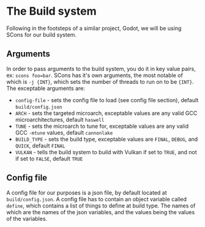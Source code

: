 # The Build system

Following in the footsteps of a similar project, Godot, we will be using SCons for our build system.

## Arguments

In order to pass arguments to the build system, you do it in key value pairs, ex: `scons foo=bar`.
SCons has it's own arguments, the most notable of which is `-j {INT}`, which sets the number of threads to run on to be `{INT}`.
The exceptable arguments are:

- `config-file` - sets the config file to load (see config file section), default `build/config.json`
- `ARCH` - sets the targeted microarch, exceptable values are any valid GCC microarchitectures, default `haswell`
- `TUNE` - sets the microarch to tune for, exceptable values are any valid GCC `-mtune` values, default `cannonlake`
- `BUILD_TYPE` - sets the build type, exceptable values are `FINAL`, `DEBUG`, and `QUICK`, default `FINAL`
- `VULKAN` - tells the build system to build with Vulkan if set to `TRUE`, and not if set to `FALSE`, default `TRUE`

## Config file

A config file for our purposes is a json file, by default located at `build/config.json`.
A config file has to contain an object variable called `define`, which contains a list of things to define at build type.
The names of which are the names of the json variables, and the values being the values of the variables.
